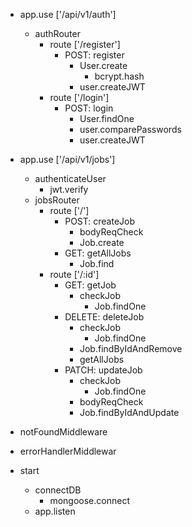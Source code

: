    + app.use ['/api/v1/auth'] 
      - authRouter
         - route ['/register']
            - POST: register
               - User.create
                  - bcrypt.hash
               - user.createJWT
         - route ['/login']
            - POST: login
               - User.findOne
               - user.comparePasswords    
               - user.createJWT

   + app.use ['/api/v1/jobs']
      - authenticateUser
         - jwt.verify
      - jobsRouter
         - route ['/']
            - POST: createJob
               - bodyReqCheck
               - Job.create
            - GET: getAllJobs
               - Job.find
         - route ['/:id']
            - GET: getJob
               - checkJob
                  - Job.findOne
            - DELETE: deleteJob
               - checkJob
                  - Job.findOne
               - Job.findByIdAndRemove
               - getAllJobs
            - PATCH: updateJob
               - checkJob
                  - Job.findOne
               - bodyReqCheck
               - Job.findByIdAndUpdate

   + notFoundMiddleware
   + errorHandlerMiddlewar

   + start
      - connectDB
         - mongoose.connect
      - app.listen
